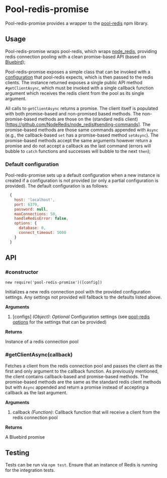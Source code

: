 Pool-redis-promise
================

Pool-redis-promise provides a wrapper to the [pool-redis](https://github.com/Valzon/node-redis-pool) npm library.

## Usage

Pool-redis-promise wraps pool-redis, which wraps [node_redis](https://github.com/NodeRedis/node_redis), providing redis connection pooling with a clean promise-based API (based on [Bluebird](https://github.com/petkaantonov/bluebird));

Pool-redis-promise exposes a simple class that can be invoked with a [configuration](https://www.npmjs.com/package/pool-redis#redis-pool-options) that pool-redis expects, which is then passed to the redis clients. The instance returned exposes a single public API method `#getClientAsync`, which must be invoked with a single callback function argument which receives the redis client from the pool as its single argument.

All calls to `getClientAsync` returns a promise. The client itself is populated with both promise-based and non-promised based methods. The non-promise-based methods are those on the (standard redis client)[https://github.com/NodeRedis/node_redis#sending-commands]. The promise-based methods are those same commands appended with `Async` (e.g., the callback-based `set` has a promise-based method `setAsync`). The promise-based methods accept the same arguments however return a promise and do not accept a callback as the last command (errors will bubble to `catch` functions and successes will bubble to the next `then`);

### Default configuration

Pool-redis-promise sets up a default configuration when a new instance is created if a configuration is not provided (or only a partial configuration is provided). The default configuration is as follows:

```js
  {
    host: 'localhost',
    port: 6379,
    password: null,
    maxConnections: 50,
    handleRedisError: false,
    options: {
      database: 0,
      connect_timeout: 5000
    }
  }

```

## API

### #constructor

`new require('pool-redis-promise')([config])`

Initializes a new redis connection pool with the provided configuration settings. Any settings not provided will fallback to the defaults listed above.

**Arguments**

1. [configs] *(Object)*: *Optional* Configuration settings (see [pool-redis options](https://www.npmjs.com/package/pool-redis#redis-pool-options) for the settings that can be provided)

**Returns**

Instance of a redis connection pool

### #getClientAsync(callback)

Fetches a client from the redis connection pool and passes the client as the first and only argument to the callback function. As previously mentioned, the client contains callback-based and promise-based methods. The promise-based methods are the same as the standard redis client methods but with `Async` appended and return a promise instead of accepting a callback as the last argument.

**Arguments**

1. callback *(Function)*: Callback function that will receive a client from the redis connection pool

**Returns**

A Bluebird promise

## Testing

Tests can be run via `npm test`. Ensure that an instance of Redis is running for the integration tests.